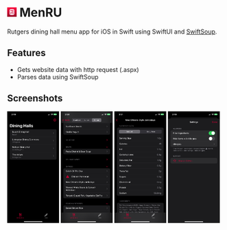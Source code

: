 # <img src="MenRU/Assets.xcassets/AppIcon.appiconset/MenRU.png" width="22" /> MenRU
Rutgers dining hall menu app for iOS in Swift using SwiftUI and [SwiftSoup](https://github.com/scinfu/SwiftSoup).

## Features
- Gets website data with http request (.aspx)
- Parses data using SwiftSoup

## Screenshots
<div display="flex">
  <img src="./screenshots/dining-halls.png" width="24%">
  <img src="./screenshots/menu.png" width="24%">
  <img src="./screenshots/item.png" width="24%">
  <img src="./screenshots/settings.png" width="24%">
</div>
